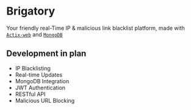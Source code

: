 # Brigatory
Your friendly real-Time IP & malicious link blacklist platform, made with [`Actix-web`](https://actix.rs/) and [`MongoDB`](https://www.mongodb.com/)

## Development in plan
- IP Blacklisting
- Real-time Updates
- MongoDB Integration
- JWT Authentication
- RESTful API
- Malicious URL Blocking
